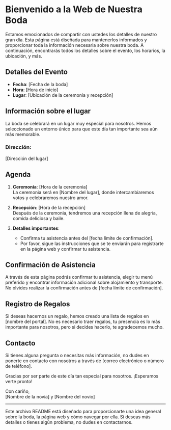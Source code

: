 
# Bienvenido a la Web de Nuestra Boda

Estamos emocionados de compartir con ustedes los detalles de nuestro gran día. Esta página está diseñada para mantenerlos informados y proporcionar toda la información necesaria sobre nuestra boda. A continuación, encontrarás todos los detalles sobre el evento, los horarios, la ubicación, y más.

## Detalles del Evento

- **Fecha**: [Fecha de la boda]
- **Hora**: [Hora de inicio]
- **Lugar**: [Ubicación de la ceremonia y recepción]

## Información sobre el lugar

La boda se celebrará en un lugar muy especial para nosotros. Hemos seleccionado un entorno único para que este día tan importante sea aún más memorable.

### Dirección:
[Dirección del lugar]

## Agenda

1. **Ceremonia**: [Hora de la ceremonia]  
   La ceremonia será en [Nombre del lugar], donde intercambiaremos votos y celebraremos nuestro amor.

2. **Recepción**: [Hora de la recepción]  
   Después de la ceremonia, tendremos una recepción llena de alegría, comida deliciosa y baile.

3. **Detalles importantes**:  
   - Confirma tu asistencia antes del [fecha límite de confirmación].  
   - Por favor, sigue las instrucciones que se te enviarán para registrarte en la página web y confirmar tu asistencia.

## Confirmación de Asistencia

A través de esta página podrás confirmar tu asistencia, elegir tu menú preferido y encontrar información adicional sobre alojamiento y transporte. No olvides realizar la confirmación antes de [fecha límite de confirmación].

## Registro de Regalos

Si deseas hacernos un regalo, hemos creado una lista de regalos en [nombre del portal]. No es necesario traer regalos, tu presencia es lo más importante para nosotros, pero si decides hacerlo, te agradecemos mucho.

## Contacto

Si tienes alguna pregunta o necesitas más información, no dudes en ponerte en contacto con nosotros a través de [correo electrónico o número de teléfono].

Gracias por ser parte de este día tan especial para nosotros. ¡Esperamos verte pronto!

Con cariño,  
[Nombre de la novia] y [Nombre del novio]

---

Este archivo README está diseñado para proporcionarte una idea general sobre la boda, la página web y cómo navegar por ella. Si deseas más detalles o tienes algún problema, no dudes en contactarnos.

